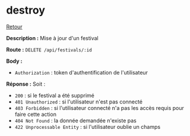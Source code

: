 # destroy
[Retour](./Festivals.md)

**Description :**
Mise à jour d'un festival

**Route :** `DELETE /api/festivals/:id`

**Body :**
- `Authorization` : token d'authentification de l'utilisateur

**Réponse :**
Soit :
- `200` : si le festival a été supprimé
- `401 Unauthorized` : si l'utilisateur n'est pas connecté
- `403 Forbidden` : si l'utilisateur connecté n'a pas les accès requis pour faire cette action
- `404 Not Found` : la donnée demandée n'existe pas
- `422 Unprocessable Entity` : si l'utilisateur oublie un champs
